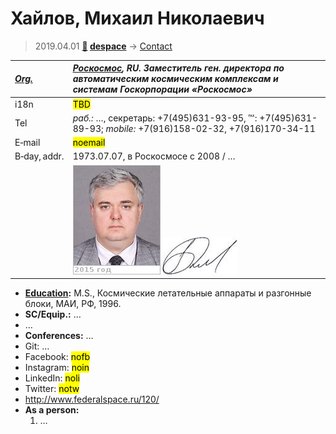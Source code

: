 # Хайлов, Михаил Николаевич
> 2019.04.01 **[🚀](../index/index.md) [despace](index.md)** → [Contact](contact.md)

|*[Org.](contact.md)*|*[Роскосмос](zz_roskosmos.md), RU. Заместитель ген. директора по автоматическим космическим комплексам и системам Госкорпорации «Роскосмос»*|
|:--|:--|
|i18n|<mark>TBD</mark>|
|Tel|*раб.:* …, секретарь: +7(495)631-93-95, ℻: +7(495)631-89-93; *mobile:* +7(916)158-02-32, +7(916)170-34-11|
|E‑mail|<mark>noemail</mark>|
|B‑day, addr.|1973.07.07, в Роскосмосе с 2008 / …|
||![](f/contact/h/haylov1_photo.jpg) [![](f/contact/h/haylov1_sign_thumb.jpg)](f/contact/h/haylov1_sign.png)|

   - **[Education](edu.md):** M.S., Космические летательные аппараты и разгонные блоки, МАИ, РФ, 1996.
   - **SC/Equip.:** …
   - …
   - **Conferences:** …
   - Git: …
   - Facebook: <mark>nofb</mark>
   - Instagram: <mark>noin</mark>
   - LinkedIn: <mark>noli</mark>
   - Twitter: <mark>notw</mark>
   - <http://www.federalspace.ru/120/>
   - **As a person:**
      1. …
